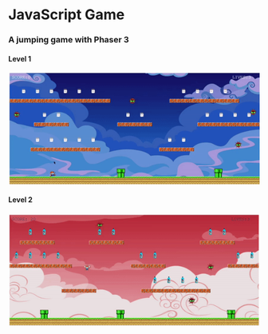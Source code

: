 # JavaScript Game

### A jumping game with Phaser 3

#### Level 1
![](forREADME/lvl1.gif)

#### Level 2
![](forREADME/lvl2.gif)

